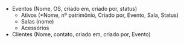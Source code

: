 - Eventos (Nome, OS, criado em, criado por, status)
	- Ativos (*Nome, nº patrimônio, Criado por, Evento, Sala, Status)
	- Salas (nome)
	- Acessórios
- Clientes (Nome, contato, criado em, criado por, Evento)
